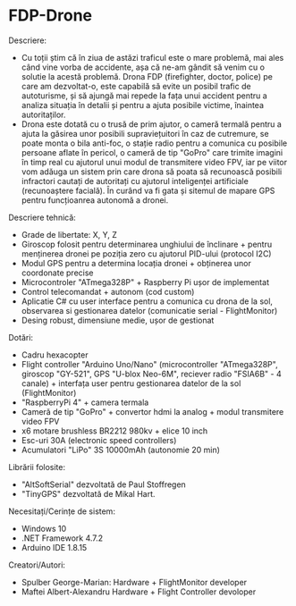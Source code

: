 # FDP-Drone

Descriere:
* Cu toții știm că în ziua de astăzi traficul este o mare problemă, mai ales când vine vorba de accidente, așa că ne-am gândit să venim cu o solutie la acestă problemă. Drona FDP (firefighter, doctor, police) pe care am dezvoltat-o, este capabilă să evite un posibil trafic de autoturisme, și să ajungă mai repede la fața unui accident pentru a analiza situația în detalii și pentru a ajuta posibile victime, înaintea autoritaților.
* Drona este dotată cu o trusă de prim ajutor, o cameră termală pentru a ajuta la găsirea unor posibili supraviețuitori în caz de cutremure, se poate monta o bila anti-foc, o stație radio pentru a comunica cu posibile persoane aflate în pericol, o cameră de tip "GoPro" care trimite imagini în timp real cu ajutorul unui modul de transmitere video FPV, iar pe viitor vom adăuga un sistem prin care drona să poata să recunoască posibili infractori cautați de autoritați cu ajutorul inteligenței artificiale (recunoaștere facială). În curând va fi gata și sitemul de mapare GPS pentru funcțioanrea autonomă a dronei.

Descriere tehnică:
* Grade de libertate: X, Y, Z
* Giroscop folosit pentru determinarea unghiului de înclinare + pentru menținerea dronei pe poziția zero cu ajutorul PID-ului (protocol I2C)
* Modul GPS pentru a determina locația dronei + obținerea unor coordonate precise
* Microcontroler "ATmega328P" + Raspberry Pi ușor de implementat
* Control telecomandat + autonom (cod custom)
* Aplicatie C# cu user interface pentru a comunica cu drona de la sol, observarea si gestionarea datelor (comunicatie serial - FlightMonitor)
* Desing robust, dimensiune medie, ușor de gestionat

Dotări:
* Cadru hexacopter
* Flight controller "Arduino Uno/Nano" (microcontroller "ATmega328P", giroscop "GY-521", GPS "U-blox Neo-6M", reciever radio "FSIA6B" - 4 canale) + interfața user pentru gestionarea datelor de la sol (FlightMonitor)
* "RaspberryPi 4" + camera termala
* Cameră de tip "GoPro" + convertor hdmi la analog + modul transmitere video FPV
* x6 motare brushless BR2212 980kv + elice 10 inch
* Esc-uri 30A (electronic speed controllers)
* Acumulatori "LiPo" 3S 10000mAh (autonomie 20 min)

Librării folosite:
* "AltSoftSerial" dezvoltată de Paul Stoffregen
* "TinyGPS" dezvoltată de Mikal Hart.

Necesitați/Cerințe de sistem:
* Windows 10
* .NET Framework 4.7.2
* Arduino IDE 1.8.15

Creatori/Autori:
* Spulber George-Marian: Hardware + FlightMonitor developer
* Maftei Albert-Alexandru Hardware + Flight Controller devoloper